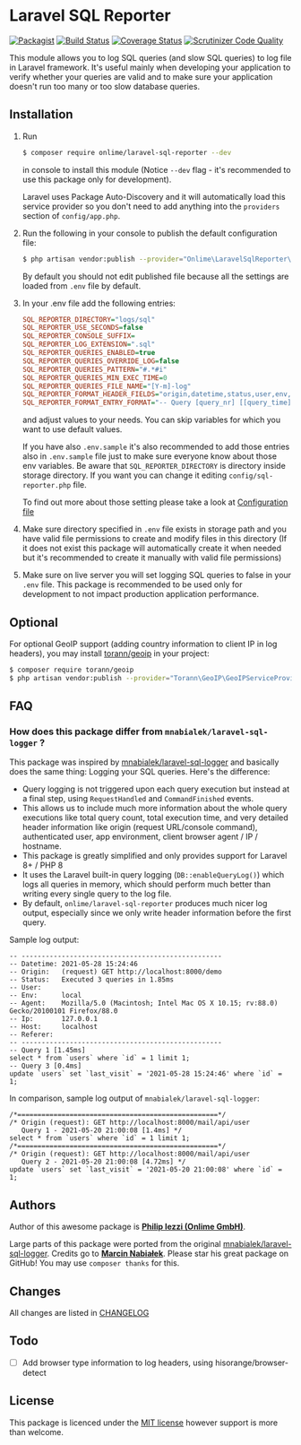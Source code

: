 # Laravel SQL Reporter

[![Packagist](https://img.shields.io/packagist/dt/onlime/laravel-sql-reporter.svg)](https://packagist.org/packages/onlime/laravel-sql-reporter)
[![Build Status](https://travis-ci.org/onlime/laravel-sql-reporter.svg?branch=master)](https://travis-ci.org/onlime/laravel-sql-reporter)
[![Coverage Status](https://coveralls.io/repos/github/onlime/laravel-sql-reporter/badge.svg)](https://coveralls.io/github/onlime/laravel-sql-reporter)
[![Scrutinizer Code Quality](https://scrutinizer-ci.com/g/onlime/laravel-sql-reporter/badges/quality-score.png?b=master)](https://scrutinizer-ci.com/g/onlime/laravel-sql-reporter/)

This module allows you to log SQL queries (and slow SQL queries) to log file in Laravel framework. It's useful mainly
when developing your application to verify whether your queries are valid and to make sure your application doesn't run too many or too slow database queries.

## Installation

1. Run
   ```bash
   $ composer require onlime/laravel-sql-reporter --dev
   ```
   in console to install this module (Notice `--dev` flag - it's recommended to use this package only for development). 

   Laravel uses Package Auto-Discovery and it will automatically load this service provider so you don't need to add anything into the `providers` section of `config/app.php`.
    
2. Run the following in your console to publish the default configuration file:
    
    ```bash
    $ php artisan vendor:publish --provider="Onlime\LaravelSqlReporter\Providers\ServiceProvider"
    ```
    
    By default you should not edit published file because all the settings are loaded from `.env` file by default.

3. In your .env file add the following entries:

    ```ini
    SQL_REPORTER_DIRECTORY="logs/sql"
    SQL_REPORTER_USE_SECONDS=false
    SQL_REPORTER_CONSOLE_SUFFIX=
    SQL_REPORTER_LOG_EXTENSION=".sql"
    SQL_REPORTER_QUERIES_ENABLED=true
    SQL_REPORTER_QUERIES_OVERRIDE_LOG=false
    SQL_REPORTER_QUERIES_PATTERN="#.*#i"
    SQL_REPORTER_QUERIES_MIN_EXEC_TIME=0
    SQL_REPORTER_QUERIES_FILE_NAME="[Y-m]-log"
    SQL_REPORTER_FORMAT_HEADER_FIELDS="origin,datetime,status,user,env,agent,ip,host,referer"
    SQL_REPORTER_FORMAT_ENTRY_FORMAT="-- Query [query_nr] [[query_time]]\\n[query]"
    ```
    
    and adjust values to your needs. You can skip variables for which you want to use default values. 
    
    If you have also `.env.sample` it's also recommended to add those entries also in `.env.sample` file just to make sure everyone know about those env variables. Be aware that `SQL_REPORTER_DIRECTORY` is directory inside storage directory. If you want you can change it editing `config/sql-reporter.php` file.
    
    To find out more about those setting please take a look at [Configuration file](config/sql-reporter.php)
    
4. Make sure directory specified in `.env` file exists in storage path and you have valid file permissions to create and modify files in this directory (If it does not exist this package will automatically create it when needed but it's recommended to create it manually with valid file permissions)

5. Make sure on live server you will set logging SQL queries to false in your `.env` file. This package is recommended to be used only for development to not impact production application performance.

## Optional

For optional GeoIP support (adding country information to client IP in log headers), you may install [torann/geoip](https://github.com/Torann/laravel-geoip) in your project:

```bash
$ composer require torann/geoip
$ php artisan vendor:publish --provider="Torann\GeoIP\GeoIPServiceProvider"
```

## FAQ

### How does this package differ from `mnabialek/laravel-sql-logger` ?

This package was inspired by [mnabialek/laravel-sql-logger](https://github.com/mnabialek/laravel-sql-logger) and basically does the same thing: Logging your SQL queries. Here's the difference:

- Query logging is not triggered upon each query execution but instead at a final step, using `RequestHandled` and `CommandFinished` events.
- This allows us to include much more information about the whole query executions like total query count, total execution time, and very detailed header information like origin (request URL/console command), authenticated user, app environment, client browser agent / IP / hostname.
- This package is greatly simplified and only provides support for Laravel 8+ / PHP 8
- It uses the Laravel built-in query logging (`DB::enableQueryLog()`) which logs all queries in memory, which should perform much better than writing every single query to the log file.
- By default, `onlime/laravel-sql-reporter` produces much nicer log output, especially since we only write header information before the first query.

Sample log output:

```
-- --------------------------------------------------
-- Datetime: 2021-05-28 15:24:46
-- Origin:   (request) GET http://localhost:8000/demo
-- Status:   Executed 3 queries in 1.85ms
-- User:     
-- Env:      local
-- Agent:    Mozilla/5.0 (Macintosh; Intel Mac OS X 10.15; rv:88.0) Gecko/20100101 Firefox/88.0
-- Ip:       127.0.0.1
-- Host:     localhost
-- Referer:  
-- --------------------------------------------------
-- Query 1 [1.45ms]
select * from `users` where `id` = 1 limit 1;
-- Query 3 [0.4ms]
update `users` set `last_visit` = '2021-05-28 15:24:46' where `id` = 1;
```

In comparison, sample log output of `mnabialek/laravel-sql-logger`:

```
/*==================================================*/
/* Origin (request): GET http://localhost:8000/mail/api/user
   Query 1 - 2021-05-20 21:00:08 [1.4ms] */
select * from `users` where `id` = 1 limit 1;
/*==================================================*/
/* Origin (request): GET http://localhost:8000/mail/api/user
   Query 2 - 2021-05-20 21:00:08 [4.72ms] */
update `users` set `last_visit` = '2021-05-20 21:00:08' where `id` = 1;
```

## Authors

Author of this awesome package is **[Philip Iezzi (Onlime GmbH)](https://www.onlime.ch/)**.

Large parts of this package were ported from the original [mnabialek/laravel-sql-logger](https://github.com/mnabialek/laravel-sql-logger). Credits go to **[Marcin Nabiałek](http://marcin.nabialek.org/en/)**.
Please star his great package on GitHub! You may use `composer thanks` for this.

## Changes

All changes are listed in [CHANGELOG](CHANGELOG.md)

## Todo

- [ ] Add browser type information to log headers, using hisorange/browser-detect

## License

This package is licenced under the [MIT license](LICENSE) however support is more than welcome.